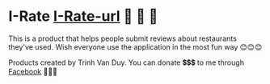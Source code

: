 # I-Rate [I-Rate-url] 📘 📘 📘
This is a product that helps people submit reviews about restaurants they've used.
Wish everyone use the application in the most fun way 😊😊😊

Products created by Trinh Van Duy.
You can donate 💲💲💲 to me through [Facebook] 🤑🤑🤑

[I-Rate-url]: https://github.com/Duytv081298/I-Rate
[Facebook]: https://www.facebook.com/Duytv98/
